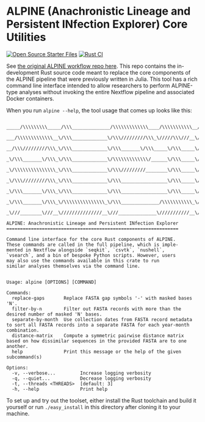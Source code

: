 # ALPINE (Anachronistic Lineage and Persistent INfection Explorer) Core Utilities
[![Open Source Starter Files](https://github.com/nrminor/ALPINE.rs/actions/workflows/open-source-starter.yml/badge.svg)](https://github.com/nrminor/ALPINE.rs/actions/workflows/open-source-starter.yml) [![Rust CI](https://github.com/nrminor/ALPINE.rs/actions/workflows/rust-ci.yml/badge.svg)](https://github.com/nrminor/ALPINE.rs/actions/workflows/rust-ci.yml)

See [the original ALPINE workflow repo here](https://github.com/nrminor/ALPINE). This repo contains the in-development Rust source code meant to replace the core components of the ALPINE pipeline that were previously written in Julia. This tool has a rich command line interface intended to allow researchers to perform ALPINE-type analyses without invoking the entire Nextflow pipeline and associated Docker containers.

When you run `alpine --help`, the tool usage that comes up looks like this:
```

_____/\\\\\\\\\_____/\\\______________/\\\\\\\\\\\\\____/\\\\\\\\\\\__/\\\\\_____/\\\__/\\\\\\\\\\\\\\\_
 ___/\\\\\\\\\\\\\__\/\\\_____________\/\\\/////////\\\_\/////\\\///__\/\\\\\\___\/\\\_\/\\\///////////__
  __/\\\/////////\\\_\/\\\_____________\/\\\_______\/\\\_____\/\\\_____\/\\\/\\\__\/\\\_\/\\\_____________
   _\/\\\_______\/\\\_\/\\\_____________\/\\\\\\\\\\\\\/______\/\\\_____\/\\\//\\\_\/\\\_\/\\\\\\\\\\\_____
    _\/\\\\\\\\\\\\\\\_\/\\\_____________\/\\\/////////________\/\\\_____\/\\\\//\\\\/\\\_\/\\\///////______
     _\/\\\/////////\\\_\/\\\_____________\/\\\_________________\/\\\_____\/\\\_\//\\\/\\\_\/\\\_____________
      _\/\\\_______\/\\\_\/\\\_____________\/\\\_________________\/\\\_____\/\\\__\//\\\\\\_\/\\\_____________
       _\/\\\_______\/\\\_\/\\\\\\\\\\\\\\\_\/\\\______________/\\\\\\\\\\\_\/\\\___\//\\\\\_\/\\\\\\\\\\\\\\\_
        _\///________\///__\///////////////__\///______________\///////////__\///_____\/////__\///////////////__

ALPINE: Anachronistic Lineage and Persistent INfection Explorer
===============================================================

Command line interface for the core Rust components of ALPINE.
These commands are called in the full pipeline, which is imple-
mented in Nextflow alongside `seqkit`, `csvtk`, `nushell`,
`vsearch`, and a bin of bespoke Python scripts. However, users
may also use the commands available in this crate to run
similar analyses themselves via the command line.


Usage: alpine [OPTIONS] [COMMAND]

Commands:
  replace-gaps       Replace FASTA gap symbols '-' with masked bases 'N'.
  filter-by-n        Filter out FASTA records with more than the desired number of masked 'N' bases.
  separate-by-month  Use collection dates from FASTA record metadata to sort all FASTA records into a separate FASTA for each year-month combination.
  distance-matrix    Compute a symmetric pairwise distance matrix based on how dissimilar sequences in the provided FASTA are to one another.
  help               Print this message or the help of the given subcommand(s)

Options:
  -v, --verbose...         Increase logging verbosity
  -q, --quiet...           Decrease logging verbosity
  -t, --threads <THREADS>  [default: 3]
  -h, --help               Print help
```

To set up and try out the toolset, either install the Rust toolchain and build it yourself or run `./easy_install` in this directory after cloning it to your machine.
